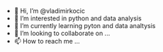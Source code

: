 - 👋 Hi, I’m @vladimirkocic
- 👀 I’m interested in python and data analysis
- 🌱 I’m currently learning pyton and data analtysis
- 💞️ I’m looking to collaborate on ...
- 📫 How to reach me ...

